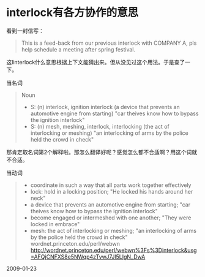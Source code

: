 # interlock有各方协作的意思

看到一封信写：

> This is a feed-back from our previous interlock with COMPANY A, pls help schedule a meeting after spring festival. 

这linterlock什么意思根据上下文能猜出来。但从没见过这个用法。于是查了一下。

当名词
> Noun
> 
> + S: (n) interlock, ignition interlock (a device that prevents an automotive engine from starting) "car theives know how to bypass the ignition interlock"
> + S: (n) mesh, meshing, interlock, interlocking (the act of interlocking or meshing) "an interlocking of arms by the police held the crowd in check"

那肯定取名词第2个解释啦。那怎么翻译好呢？感觉怎么都不合适啊？用这个词就不合适。


当动词
> + coordinate in such a way that all parts work together effectively
> + lock: hold in a locking position; "He locked his hands around her neck"
> + a device that prevents an automotive engine from starting; "car theives know how to bypass the ignition interlock"
> + become engaged or intermeshed with one another; "They were locked in embrace"
> + mesh: the act of interlocking or meshing; "an interlocking of arms by the police held the crowd in check"
> wordnet.princeton.edu/perl/webwn
> http://wordnet.princeton.edu/perl/webwn%3Fs%3Dinterlock&usg=AFQjCNFXS8e5NWqp4zTvwJ7Jl5LIgN_DwA

2009-01-23